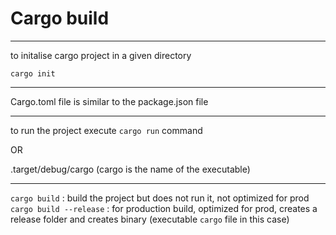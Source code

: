 # Cargo build

---
to initalise cargo project in a given directory  

```
cargo init
```
---
Cargo.toml file is similar to the package.json file

---
to run the project execute `cargo run` command

OR  

.target/debug/cargo (cargo is the name of the executable)

---

`cargo build` : build the project but does not run it, not optimized for prod
`cargo build --release` : for production build, optimized for prod, creates a release folder and creates binary (executable `cargo` file in this case)
